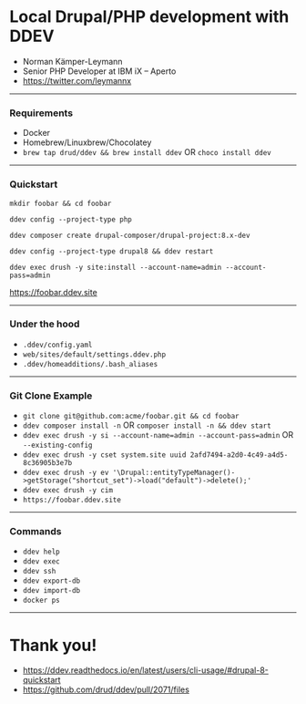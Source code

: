 <!-- .slide: data-background="#000000" -->

# Local Drupal/PHP development with DDEV

* Norman Kämper-Leymann
* Senior PHP Developer at IBM iX – Aperto
* https://twitter.com/leymannx

---
<!-- .slide: data-background="#000000" -->

### Requirements

* Docker
* Homebrew/Linuxbrew/Chocolatey
* `brew tap drud/ddev && brew install ddev` OR `choco install ddev`

---
<!-- .slide: data-background="#000000" -->

### Quickstart

`mkdir foobar && cd foobar` <!-- .element: class="fragment" data-fragment-index="1" -->

`ddev config --project-type php` <!-- .element: class="fragment" data-fragment-index="2" -->

`ddev composer create drupal-composer/drupal-project:8.x-dev` <!-- .element: class="fragment" data-fragment-index="3" -->

`ddev config --project-type drupal8 && ddev restart` <!-- .element: class="fragment" data-fragment-index="4" -->

`ddev exec drush -y site:install --account-name=admin --account-pass=admin` <!-- .element: class="fragment" data-fragment-index="5" -->

https://foobar.ddev.site <!-- .element: class="fragment" data-fragment-index="6" -->

---
<!-- .slide: data-background="#000000" -->

### Under the hood

* `.ddev/config.yaml` 
* `web/sites/default/settings.ddev.php`
* `.ddev/homeadditions/.bash_aliases`

---
<!-- .slide: data-background="#000000" -->

### Git Clone Example

* `git clone git@github.com:acme/foobar.git && cd foobar`
* `ddev composer install -n` OR `composer install -n && ddev start`
* `ddev exec drush -y si --account-name=admin --account-pass=admin` OR `--existing-config` 
* `ddev exec drush -y cset system.site uuid 2afd7494-a2d0-4c49-a4d5-8c36905b3e7b`
* `ddev exec drush -y ev '\Drupal::entityTypeManager()->getStorage("shortcut_set")->load("default")->delete();'`
* `ddev exec drush -y cim`
* `https://foobar.ddev.site`

---
<!-- .slide: data-background="#000000" -->

### Commands

* `ddev help` <!-- .element: class="fragment" data-fragment-index="1" -->
* `ddev exec` <!-- .element: class="fragment" data-fragment-index="2" -->
* `ddev ssh` <!-- .element: class="fragment" data-fragment-index="3" -->
* `ddev export-db` <!-- .element: class="fragment" data-fragment-index="4" -->
* `ddev import-db` <!-- .element: class="fragment" data-fragment-index="5" -->
* `docker ps` <!-- .element: class="fragment" data-fragment-index="6" -->

---
<!-- .slide: data-background="#000000" -->

# Thank you!

* https://ddev.readthedocs.io/en/latest/users/cli-usage/#drupal-8-quickstart
* https://github.com/drud/ddev/pull/2071/files
